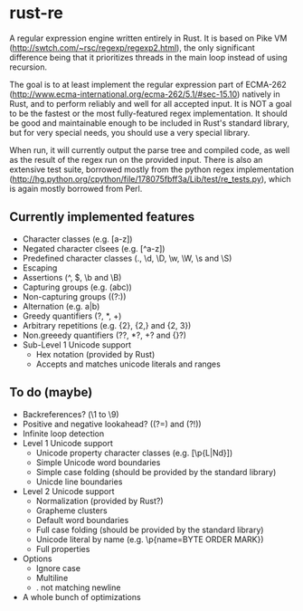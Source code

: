 rust-re
=======

A regular expression engine written entirely in Rust. It is based on Pike VM (http://swtch.com/~rsc/regexp/regexp2.html), the only significant difference being that it prioritizes threads in the main loop instead of using recursion.

The goal is to at least implement the regular expression part of ECMA-262 (http://www.ecma-international.org/ecma-262/5.1/#sec-15.10) natively in Rust, and to perform reliably and well for all accepted input. It is NOT a goal to be the fastest or the most fully-featured regex implementation. It should be good and maintainable enough to be included in Rust's standard library, but for very special needs, you should use a very special library.

When run, it will currently output the parse tree and compiled code, as well as the result of the regex run on the provided input. There is also an extensive test suite, borrowed mostly from the python regex implementation (http://hg.python.org/cpython/file/178075fbff3a/Lib/test/re_tests.py), which is again mostly borrowed from Perl.

Currently implemented features
------------------------------

* Character classes (e.g. [a-z])
* Negated character clsees (e.g. [^a-z])
* Predefined character classes (., \d, \D, \w, \W, \s and \S)
* Escaping
* Assertions (^, $, \b and \B)
* Capturing groups (e.g. (abc))
* Non-capturing groups ((?:))
* Alternation (e.g. a|b)
* Greedy quantifiers (?, *, +)
* Arbitrary repetitions (e.g. {2}, {2,} and {2, 3})
* Non.greeedy quantifiers (??, *?, +? and {}?)
* Sub-Level 1 Unicode support
    * Hex notation (provided by Rust)
    * Accepts and matches unicode literals and ranges

To do (maybe)
-----------------

* Backreferences? (\1 to \9)
* Positive and negative lookahead? ((?=) and (?!))
* Infinite loop detection
* Level 1 Unicode support
    * Unicode property character classes (e.g. [\p{L|Nd}])
    * Simple Unicode word boundaries
    * Simple case folding (should be provided by the standard library)
    * Unicde line boundaries
* Level 2 Unicode support
    * Normalization (provided by Rust?)
    * Grapheme clusters
    * Default word boundaries
    * Full case folding (should be provided by the standard library)
    * Unicode literal by name (e.g. \p{name=BYTE ORDER MARK})
    * Full properties
* Options
    * Ignore case
    * Multiline
    * . not matching newline
* A whole bunch of optimizations
